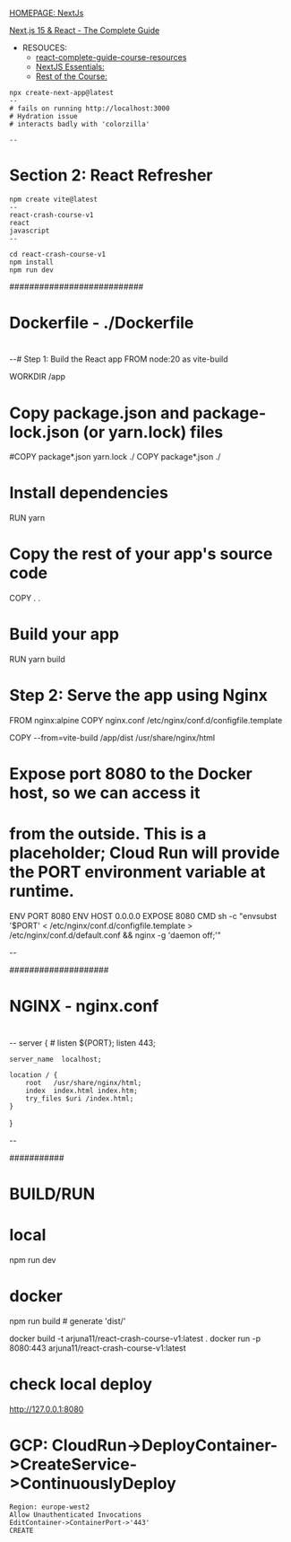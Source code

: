 [HOMEPAGE: NextJs](https://nextjs.org/)

[Next.js 15 & React - The Complete Guide](https://www.udemy.com/course/nextjs-react-the-complete-guide/learn/lecture/41160926?start=75#overview)
- RESOUCES:
  - [react-complete-guide-course-resources](https://github.com/academind/react-complete-guide-course-resources/tree/main)
  - [NextJS Essentials: ](https://github.com/mschwarzmueller/nextjs-complete-guide-course-resources)
  - [Rest of the Course: ](https://github.com/mschwarzmueller/nextjs-course-code)
```
npx create-next-app@latest
--
# fails on running http://localhost:3000
# Hydration issue
# interacts badly with 'colorzilla'

--
```

# Section 2: React Refresher
```
npm create vite@latest
--
react-crash-course-v1
react 
javascript
--

cd react-crash-course-v1
npm install
npm run dev

```

###########################
# Dockerfile - ./Dockerfile
#
--# Step 1: Build the React app
FROM node:20 as vite-build

WORKDIR /app

# Copy package.json and package-lock.json (or yarn.lock) files
#COPY package*.json yarn.lock ./
COPY package*.json ./


# Install dependencies
RUN yarn

# Copy the rest of your app's source code
COPY . .

# Build your app
RUN yarn build

# Step 2: Serve the app using Nginx
FROM nginx:alpine
COPY nginx.conf /etc/nginx/conf.d/configfile.template

COPY --from=vite-build /app/dist /usr/share/nginx/html

# Expose port 8080 to the Docker host, so we can access it 
# from the outside. This is a placeholder; Cloud Run will provide the PORT environment variable at runtime.
ENV PORT 8080
ENV HOST 0.0.0.0
EXPOSE 8080
CMD sh -c "envsubst '\$PORT' < /etc/nginx/conf.d/configfile.template > /etc/nginx/conf.d/default.conf && nginx -g 'daemon off;'"

--

####################
# NGINX - nginx.conf
#
--
server {
    # listen       ${PORT};
    listen       443;

    server_name  localhost;

    location / {
        root   /usr/share/nginx/html;
        index  index.html index.htm;
        try_files $uri /index.html;
    }
}

--

###########
# BUILD/RUN
#

# local
npm run dev

# docker
npm run build   # generate 'dist/'

docker build -t arjuna11/react-crash-course-v1:latest .
docker run -p 8080:443 arjuna11/react-crash-course-v1:latest

# check local deploy
http://127.0.0.1:8080

# GCP: CloudRun->DeployContainer->CreateService->ContinuouslyDeploy
```
Region: europe-west2
Allow Unauthenticated Invocations
EditContainer->ContainerPort->'443'
CREATE
```







